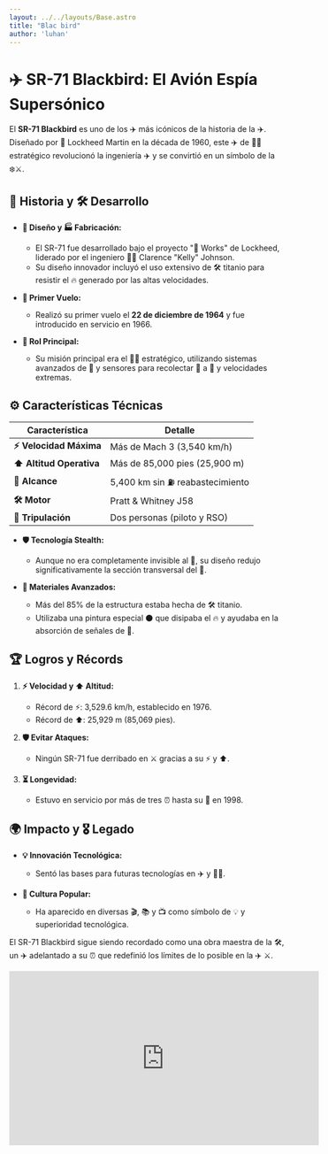 ```yaml
---
layout: ../../layouts/Base.astro
title: "Blac bird"
author: 'luhan'
---
```


# ✈️ SR-71 Blackbird: El Avión Espía Supersónico

El **SR-71 Blackbird** es uno de los ✈️ más icónicos de la historia de la ✈️. Diseñado por 🏢 Lockheed Martin en la década de 1960, este ✈️ de 🕵️‍♂️ estratégico revolucionó la ingeniería ✈️ y se convirtió en un símbolo de la ❄️⚔️.

## 📜 Historia y 🛠️ Desarrollo

- **📐 Diseño y 🏭 Fabricación:**
  - El SR-71 fue desarrollado bajo el proyecto "🦨 Works" de Lockheed, liderado por el ingeniero 👨‍🔬 Clarence "Kelly" Johnson.
  - Su diseño innovador incluyó el uso extensivo de 🛠️ titanio para resistir el 🔥 generado por las altas velocidades.

- **🛫 Primer Vuelo:**
  - Realizó su primer vuelo el **22 de diciembre de 1964** y fue introducido en servicio en 1966.

- **🎯 Rol Principal:**
  - Su misión principal era el 🕵️‍♂️ estratégico, utilizando sistemas avanzados de 📸 y sensores para recolectar 🧠 a 🌌 y velocidades extremas.

## ⚙️ Características Técnicas

| Característica       | Detalle                          |
|----------------------|----------------------------------|
| **⚡ Velocidad Máxima** | Más de Mach 3 (3,540 km/h)      |
| **⬆️ Altitud Operativa**| Más de 85,000 pies (25,900 m)   |
| **📏 Alcance**          | 5,400 km sin ⛽ reabastecimiento   |
| **🛠️ Motor**            | Pratt & Whitney J58             |
| **👥 Tripulación**      | Dos personas (piloto y RSO)     |

- **🛡️ Tecnología Stealth:**
  - Aunque no era completamente invisible al 📡, su diseño redujo significativamente la sección transversal del 📡.

- **🔧 Materiales Avanzados:**
  - Más del 85% de la estructura estaba hecha de 🛠️ titanio.
  - Utilizaba una pintura especial ⚫ que disipaba el 🔥 y ayudaba en la absorción de señales de 📡.

## 🏆 Logros y Récords

1. **⚡ Velocidad y ⬆️ Altitud:**
   - Récord de ⚡: 3,529.6 km/h, establecido en 1976.
   - Récord de ⬆️: 25,929 m (85,069 pies).

2. **🛡️ Evitar Ataques:**
   - Ningún SR-71 fue derribado en ⚔️ gracias a su ⚡ y ⬆️.

3. **⏳ Longevidad:**
   - Estuvo en servicio por más de tres ⏰ hasta su 🛑 en 1998.

## 🌍 Impacto y 🎖️ Legado

- **💡 Innovación Tecnológica:**
  - Sentó las bases para futuras tecnologías en ✈️ y 🕵️‍♂️.
  
- **🎥 Cultura Popular:**
  - Ha aparecido en diversas 🎬, 📚 y 📺 como símbolo de 💡 y superioridad tecnológica.

El SR-71 Blackbird sigue siendo recordado como una obra maestra de la 🛠️, un ✈️ adelantado a su ⏰ que redefinió los límites de lo posible en la ✈️ ⚔️.



<iframe width="560" height="315" src="https://www.youtube.com/embed/3e24jeBKZpw?si=upUywgK6C6fwVPGu" title="YouTube video player" frameborder="0" allow="accelerometer; autoplay; clipboard-write; encrypted-media; gyroscope; picture-in-picture; web-share" referrerpolicy="strict-origin-when-cross-origin" allowfullscreen></iframe>